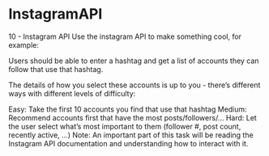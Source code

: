 # InstagramAPI
10 - Instagram API
Use the instagram API to make something cool, for example:

Users should be able to enter a hashtag and get a list of accounts they can follow that use that hashtag.

The details of how you select these accounts is up to you - there’s different ways with different levels of difficulty:

Easy: Take the first 10 accounts you find that use that hashtag
Medium: Recommend accounts first that have the most posts/followers/…
Hard: Let the user select what’s most important to them (follower #, post count, recently active, …)
Note: An important part of this task will be reading the Instagram API documentation and understanding how to interact with it.
